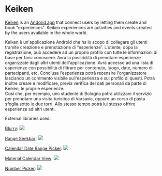 # Keiken

[Keiken](https://keiken.org/) is an [Andorid app](https://keiken.org/keiken.apk) that connect users by letting them create and book "experiences".
Keiken experiences are activities and events created by the users available in the whole world.


Keiken è un'applicazione Android che ha lo scopo di collegare gli utenti tramite creazione e prenotazione di “esperienze”.
L'utente, dopo la registrazione, può accedere ad un proprio profilo con tutte le informazioni di base per farsi conoscere. Avrà la possibilità di prenotare esperienze organizzate dagli altri utenti dell'applicazione. 
Avrà accesso ad una lista di esperienze con possibilità di filtrare per contenuto, luogo, date, numero di partecipanti, etc. Conclusa l'esperienza potrà recensire l'organizzatore lasciando un commento visibile sull'esperienza e sul profilo di questi. Potrà inoltre creare e modificare, previa verifica dei dati personali da parte di Keiken, le proprie esperienze.  
Così che, per esempio, uno studente di Bologna potrà utilizzare il servizio per prenotare una visita turistica di Varsavia, oppure un corso di pasta sfoglia sotto le due torri. Allo stesso tempo potrà lui stesso offrire esperienze ad altri utenti. 


External libraries used: 

[Blurry](https://github.com/wasabeef/Blurry): [![](https://jitpack.io/v/wasabeef/Blurry.svg)](https://jitpack.io/#wasabeef/Blurry)

[Range Seekbar](https://github.com/Jay-Goo/RangeSeekBar): [![](https://jitpack.io/v/Jay-Goo/RangeSeekBar.svg)](https://jitpack.io/#Jay-Goo/RangeSeekBar)

[Calendar Date Range Picker](https://github.com/dangrossman/daterangepicker): [![](https://jitpack.io/v/ArchitShah248/CalendarDateRangePicker.svg)](https://jitpack.io/#ArchitShah248/CalendarDateRangePicker)

[Material Calendar View](https://github.com/Applandeo/Material-Calendar-View): [![](https://jitpack.io/v/Applandeo/Material-Calendar-View.svg)](https://jitpack.io/#Applandeo/Material-Calendar-View)

[Number Picker](https://github.com/ShawnLin013/NumberPicker): [![](https://jitpack.io/v/ShawnLin013/NumberPicker.svg)](https://jitpack.io/#ShawnLin013/NumberPicker)

